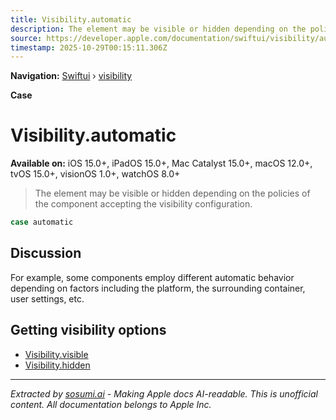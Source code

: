 ```yaml
---
title: Visibility.automatic
description: The element may be visible or hidden depending on the policies of the component accepting the visibility configuration.
source: https://developer.apple.com/documentation/swiftui/visibility/automatic
timestamp: 2025-10-29T00:15:11.306Z
---
```


**Navigation:** [Swiftui](/documentation/swiftui) › [visibility](/documentation/swiftui/visibility)

**Case**

# Visibility.automatic

**Available on:** iOS 15.0+, iPadOS 15.0+, Mac Catalyst 15.0+, macOS 12.0+, tvOS 15.0+, visionOS 1.0+, watchOS 8.0+

> The element may be visible or hidden depending on the policies of the component accepting the visibility configuration.

```swift
case automatic
```

## Discussion

For example, some components employ different automatic behavior depending on factors including the platform, the surrounding container, user settings, etc.

## Getting visibility options

- [Visibility.visible](/documentation/swiftui/visibility/visible)
- [Visibility.hidden](/documentation/swiftui/visibility/hidden)

---

*Extracted by [sosumi.ai](https://sosumi.ai) - Making Apple docs AI-readable.*
*This is unofficial content. All documentation belongs to Apple Inc.*
